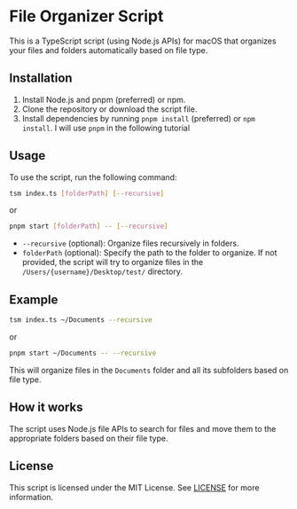 # File Organizer Script

This is a TypeScript script (using Node.js APIs) for macOS that organizes your files and folders automatically based on file type.

## Installation
1. Install Node.js and pnpm (preferred) or npm.
2. Clone the repository or download the script file.
3. Install dependencies by running `pnpm install` (preferred) or `npm install`. I will use `pnpm` in the following tutorial

## Usage

To use the script, run the following command:

```bash
tsm index.ts [folderPath] [--recursive]
```

or

```bash
pnpm start [folderPath] -- [--recursive]
```

- `--recursive` (optional): Organize files recursively in folders.
- `folderPath` (optional): Specify the path to the folder to organize. If not provided, the script will try to organize files in the `/Users/{username}/Desktop/test/` directory.

## Example

```bash
tsm index.ts ~/Documents --recursive
```

or

```bash
pnpm start ~/Documents -- --recursive
```

This will organize files in the `Documents` folder and all its subfolders based on file type.

## How it works

The script uses Node.js file APIs to search for files and move them to the appropriate folders based on their file type.

## License

This script is licensed under the MIT License. See [LICENSE](LICENSE) for more information.
